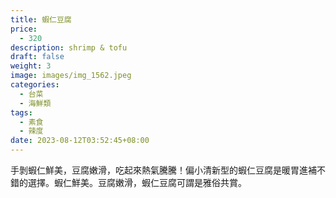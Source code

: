 ```yaml
---
title: 蝦仁豆腐
price:
  - 320
description: shrimp & tofu
draft: false
weight: 3
image: images/img_1562.jpeg
categories:
  - 台菜
  - 海鮮類
tags:
  - 素食
  - 辣度
date: 2023-08-12T03:52:45+08:00
---
```

手剝蝦仁鮮美，豆腐嫩滑，吃起來熱氣騰騰！偏小清新型的蝦仁豆腐是暖胃進補不錯的選擇。蝦仁鮮美。豆腐嫩滑，蝦仁豆腐可謂是雅俗共賞。